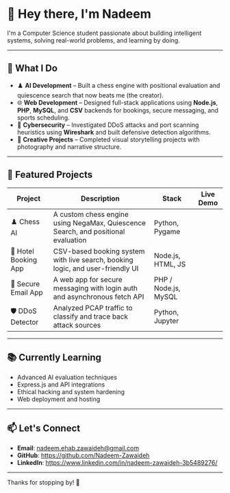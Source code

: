 # 👋 Hey there, I'm Nadeem

I'm a Computer Science student passionate about building intelligent systems, solving real-world problems, and learning by doing.

---

## 🧠 What I Do

- ♟️ **AI Development** – Built a chess engine with positional evaluation and quiescence search that now beats me (the creator).
- 🌐 **Web Development** – Designed full-stack applications using **Node.js**, **PHP**, **MySQL**, and **CSV** backends for bookings, secure messaging, and sports scheduling.
- 🔐 **Cybersecurity** – Investigated DDoS attacks and port scanning heuristics using **Wireshark** and built defensive detection algorithms.
- 📸 **Creative Projects** – Completed visual storytelling projects with photography and narrative structure.

---

## 🚀 Featured Projects

| Project | Description | Stack | Live Demo |
|--------|-------------|-------|-----------|
| ♟️ Chess AI | A custom chess engine using NegaMax, Quiescence Search, and positional evaluation | Python, Pygame 
| 🏨 Hotel Booking App | CSV-based booking system with live search, booking logic, and user-friendly UI | Node.js, HTML, JS 
| 📧 Secure Email App | A web app for secure messaging with login auth and asynchronous fetch API | PHP / Node.js, MySQL
| 🛡️ DDoS Detector | Analyzed PCAP traffic to classify and trace back attack sources | Python, Jupyter |

---

## 📚 Currently Learning

- Advanced AI evaluation techniques  
- Express.js and API integrations  
- Ethical hacking and system hardening  
- Web deployment and hosting

---

## 📫 Let's Connect

- **Email**: nadeem.ehab.zawaideh@gmail.com  
- **GitHub**: https://github.com/Nadeem-Zawaideh  
- **LinkedIn**: https://www.linkedin.com/in/nadeem-zawaideh-3b5489276/

---

Thanks for stopping by! 🙌
